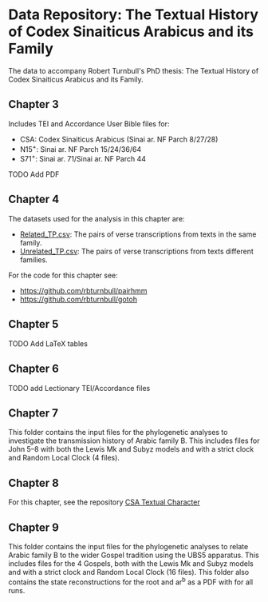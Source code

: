 # Data Repository: The Textual History of Codex Sinaiticus Arabicus and its Family
The data to accompany Robert Turnbull's PhD thesis: The Textual History of Codex Sinaiticus Arabicus and its Family.

## Chapter 3
Includes TEI and Accordance User Bible files for:
* CSA: Codex Sinaiticus Arabicus (Sinai ar. NF Parch 8/27/28)
* N15<sup>+</sup>: Sinai ar. NF Parch 15/24/36/64
* S71<sup>+</sup>: Sinai ar. 71/Sinai ar. NF Parch 44

TODO Add PDF

## Chapter 4
The datasets used for the analysis in this chapter are:
* [Related_TP.csv](Chapter4/Related_TP.csv): The pairs of verse transcriptions from texts in the same family.
* [Unrelated_TP.csv](Chapter4/Unrelated_TP.csv): The pairs of verse transcriptions from texts different families.

For the code for this chapter see:
* https://github.com/rbturnbull/pairhmm
* https://github.com/rbturnbull/gotoh

## Chapter 5
TODO Add LaTeX tables

## Chapter 6
TODO add Lectionary TEI/Accordance files

## Chapter 7
This folder contains the input files for the phylogenetic analyses to investigate the transmission history of Arabic family B. This includes files for John 5–8 with both the Lewis Mk and Subyz models and with a strict clock and Random Local Clock (4 files).

## Chapter 8
For this chapter, see the repository [CSA Textual Character](https://github.com/rbturnbull/csa-textual-character)

## Chapter 9
This folder contains the input files for the phylogenetic analyses to relate Arabic family B to the wider Gospel tradition using the UBS5 apparatus. This includes files for the 4 Gospels, both with the Lewis Mk and Subyz models and with a strict clock and Random Local Clock (16 files). This folder also contains the state reconstructions for the root and ar<sup>b</sup> as a PDF with for all runs.